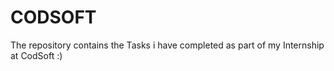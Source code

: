 # CODSOFT
The repository contains the Tasks i have completed as part of my Internship at CodSoft :) 
